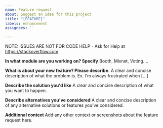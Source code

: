 ```yaml
---
name: Feature request
about: Suggest an idea for this project
title: "[FEATURE]"
labels: enhancement
assignees: ''

---
```


NOTE: ISSUES ARE NOT FOR CODE HELP - Ask for Help at https://stackoverflow.com

**In what module are you working on? Specify**
Booth, Mixnet, Voting....

**What is about your new feature? Please describe.**
A clear and concise description of what the problem is. Ex. I'm always frustrated when [...]

**Describe the solution you'd like**
A clear and concise description of what you want to happen.

**Describe alternatives you've considered**
A clear and concise description of any alternative solutions or features you've considered.

**Additional context**
Add any other context or screenshots about the feature request here.
